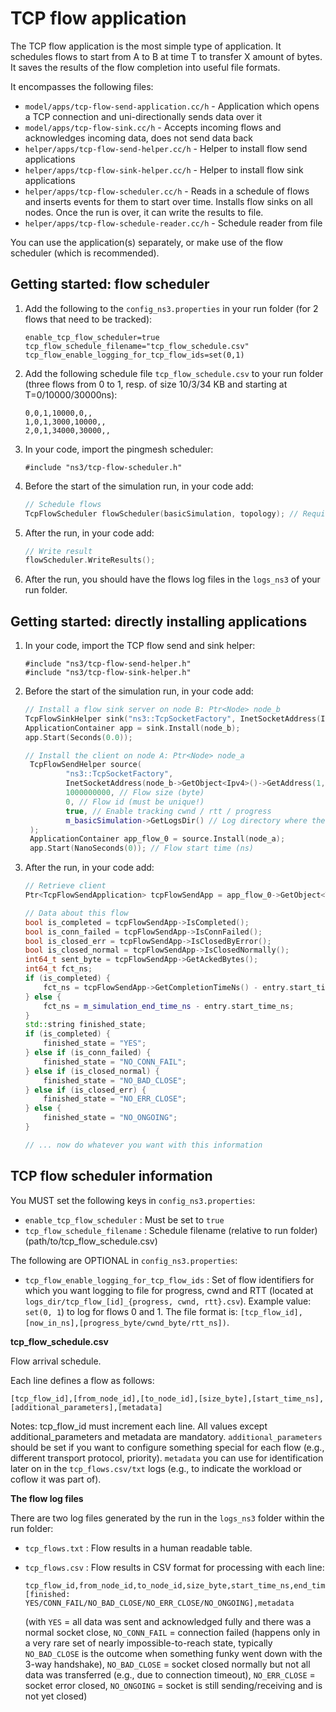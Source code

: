 # TCP flow application

The TCP flow application is the most simple type of application. It schedules flows to start from A to B at time T to transfer X amount of bytes. It saves the results of the flow completion into useful file formats.

It encompasses the following files:

* `model/apps/tcp-flow-send-application.cc/h` - Application which opens a TCP connection and uni-directionally sends data over it
* `model/apps/tcp-flow-sink.cc/h` - Accepts incoming flows and acknowledges incoming data, does not send data back
* `helper/apps/tcp-flow-send-helper.cc/h` - Helper to install flow send applications
* `helper/apps/tcp-flow-sink-helper.cc/h` - Helper to install flow sink applications
* `helper/apps/tcp-flow-scheduler.cc/h` - Reads in a schedule of flows and inserts events for them to start over time. Installs flow sinks on all nodes. Once the run is over, it can write the results to file.
* `helper/apps/tcp-flow-schedule-reader.cc/h` - Schedule reader from file

You can use the application(s) separately, or make use of the flow scheduler (which is recommended).


## Getting started: flow scheduler

1. Add the following to the `config_ns3.properties` in your run folder (for 2 flows that need to be tracked):

   ```
   enable_tcp_flow_scheduler=true
   tcp_flow_schedule_filename="tcp_flow_schedule.csv"
   tcp_flow_enable_logging_for_tcp_flow_ids=set(0,1)
   ```

2. Add the following schedule file `tcp_flow_schedule.csv` to your run folder (three flows from 0 to 1, resp. of size 10/3/34 KB and starting at T=0/10000/30000ns):

   ```
   0,0,1,10000,0,,
   1,0,1,3000,10000,,
   2,0,1,34000,30000,,
   ```

3. In your code, import the pingmesh scheduler:

   ```
   #include "ns3/tcp-flow-scheduler.h"
   ```

3. Before the start of the simulation run, in your code add:

    ```c++
    // Schedule flows
    TcpFlowScheduler flowScheduler(basicSimulation, topology); // Requires enable_tcp_flow_scheduler=true
    ```
   
4. After the run, in your code add:

    ```c++
    // Write result
    flowScheduler.WriteResults();
    ```

5. After the run, you should have the flows log files in the `logs_ns3` of your run folder.


## Getting started: directly installing applications

1. In your code, import the TCP flow send and sink helper:

   ```
   #include "ns3/tcp-flow-send-helper.h"
   #include "ns3/tcp-flow-sink-helper.h"
   ```
   
2. Before the start of the simulation run, in your code add:

   ```c++
   // Install a flow sink server on node B: Ptr<Node> node_b
   TcpFlowSinkHelper sink("ns3::TcpSocketFactory", InetSocketAddress(Ipv4Address::GetAny(), 1024));
   ApplicationContainer app = sink.Install(node_b);
   app.Start(Seconds(0.0));
   
   // Install the client on node A: Ptr<Node> node_a
    TcpFlowSendHelper source(
            "ns3::TcpSocketFactory",
            InetSocketAddress(node_b->GetObject<Ipv4>()->GetAddress(1,0).GetLocal(), 1024),
            1000000000, // Flow size (byte)
            0, // Flow id (must be unique!)
            true, // Enable tracking cwnd / rtt / progress
            m_basicSimulation->GetLogsDir() // Log directory where the tcp_flow_0_{cwnd, rtt, progress}.csv are written
    );
    ApplicationContainer app_flow_0 = source.Install(node_a);
    app.Start(NanoSeconds(0)); // Flow start time (ns)
   ```

3. After the run, in your code add:

   ```c++
   // Retrieve client
   Ptr<TcpFlowSendApplication> tcpFlowSendApp = app_flow_0->GetObject<TcpFlowSendApplication>();

   // Data about this flow
   bool is_completed = tcpFlowSendApp->IsCompleted();
   bool is_conn_failed = tcpFlowSendApp->IsConnFailed();
   bool is_closed_err = tcpFlowSendApp->IsClosedByError();
   bool is_closed_normal = tcpFlowSendApp->IsClosedNormally();
   int64_t sent_byte = tcpFlowSendApp->GetAckedBytes();
   int64_t fct_ns;
   if (is_completed) {
       fct_ns = tcpFlowSendApp->GetCompletionTimeNs() - entry.start_time_ns;
   } else {
       fct_ns = m_simulation_end_time_ns - entry.start_time_ns;
   }
   std::string finished_state;
   if (is_completed) {
       finished_state = "YES";
   } else if (is_conn_failed) {
       finished_state = "NO_CONN_FAIL";
   } else if (is_closed_normal) {
       finished_state = "NO_BAD_CLOSE";
   } else if (is_closed_err) {
       finished_state = "NO_ERR_CLOSE";
   } else {
       finished_state = "NO_ONGOING";
   }
   
   // ... now do whatever you want with this information
   ```


## TCP flow scheduler information

You MUST set the following keys in `config_ns3.properties`:

* `enable_tcp_flow_scheduler` : Must be set to `true`
* `tcp_flow_schedule_filename` : Schedule filename (relative to run folder) (path/to/tcp_flow_schedule.csv)

The following are OPTIONAL in `config_ns3.properties`:

* `tcp_flow_enable_logging_for_tcp_flow_ids` : Set of flow identifiers for which you want logging to file for progress, cwnd and RTT (located at `logs_dir/tcp_flow_[id]_{progress, cwnd, rtt}.csv`). Example value: `set(0, 1`) to log for flows 0 and 1. The file format is: `[tcp_flow_id],[now_in_ns],[progress_byte/cwnd_byte/rtt_ns])`.

**tcp_flow_schedule.csv**

Flow arrival schedule. 

Each line defines a flow as follows:

```
[tcp_flow_id],[from_node_id],[to_node_id],[size_byte],[start_time_ns],[additional_parameters],[metadata]
```

Notes: tcp_flow_id must increment each line. All values except additional_parameters and metadata are mandatory. `additional_parameters` should be set if you want to configure something special for each flow (e.g., different transport protocol, priority). `metadata` you can use for identification later on in the `tcp_flows.csv/txt` logs (e.g., to indicate the workload or coflow it was part of).

**The flow log files**

There are two log files generated by the run in the `logs_ns3` folder within the run folder:

* `tcp_flows.txt` : Flow results in a human readable table.
* `tcp_flows.csv` : Flow results in CSV format for processing with each line:

   ```
   tcp_flow_id,from_node_id,to_node_id,size_byte,start_time_ns,end_time_ns,duration_ns,amount_sent_byte,[finished: YES/CONN_FAIL/NO_BAD_CLOSE/NO_ERR_CLOSE/NO_ONGOING],metadata
   ```

   (with `YES` = all data was sent and acknowledged fully and there was a normal socket close, `NO_CONN_FAIL` = connection failed (happens only in a very rare set of nearly impossible-to-reach state, typically `NO_BAD_CLOSE` is the outcome when something funky went down with the 3-way handshake), `NO_BAD_CLOSE` = socket closed normally but not all data was transferred (e.g., due to connection timeout), `NO_ERR_CLOSE` = socket error closed, `NO_ONGOING` = socket is still sending/receiving and is not yet closed)
